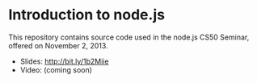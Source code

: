 # Introduction to node.js

This repository contains source code used in the node.js CS50 Seminar, offered on November 2, 2013.

- Slides: http://bit.ly/1b2Miie
- Video: (coming soon)


